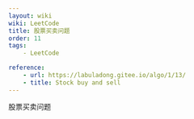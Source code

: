 ```yaml
---
layout: wiki
wiki: LeetCode
title: 股票买卖问题
order: 11
tags: 
​    - LeetCode

reference: 
    - url: https://labuladong.gitee.io/algo/1/13/
    - title: Stock buy and sell
---
```


股票买卖问题

